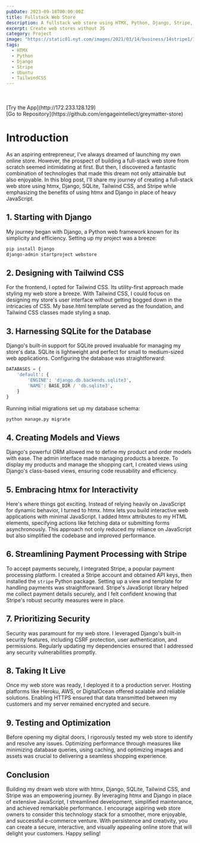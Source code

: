 ```yaml
---
pubDate: 2023-09-18T00:00:00Z
title: Fullstack Web Store
description: A fullstack web store using HTMX, Python, Django, Stripe, SQLite, Ubuntu, and Apache.
excerpt: Create web stores without JS
category: Project
image: "https://static01.nyt.com/images/2021/03/14/business/14stripe1/14stripe1-superJumbo.jpg"  
tags:
  - HTMX
  - Python
  - Django
  - Stripe
  - Ubuntu
  - TailwindCSS
---
```


<br/>
<br/>
[Try the App](http://172.233.128.129)
<br/>
[Go to Repository](https://github.com/engageintellect/greymatter-store)


# Introduction

As an aspiring entrepreneur, I've always dreamed of launching my own online store. However, the prospect of building a full-stack web store from scratch seemed intimidating at first. But then, I discovered a fantastic combination of technologies that made this dream not only attainable but also enjoyable. In this blog post, I'll share my journey of creating a full-stack web store using htmx, Django, SQLite, Tailwind CSS, and Stripe while emphasizing the benefits of using htmx and Django in place of heavy JavaScript.

## **1. Starting with Django**

My journey began with Django, a Python web framework known for its simplicity and efficiency. Setting up my project was a breeze:

```bash
pip install Django
django-admin startproject webstore
```

## **2. Designing with Tailwind CSS**

For the frontend, I opted for Tailwind CSS. Its utility-first approach made styling my web store a breeze. With Tailwind CSS, I could focus on designing my store's user interface without getting bogged down in the intricacies of CSS. My base.html template served as the foundation, and Tailwind CSS classes made styling a snap.

## **3. Harnessing SQLite for the Database**

Django's built-in support for SQLite proved invaluable for managing my store's data. SQLite is lightweight and perfect for small to medium-sized web applications. Configuring the database was straightforward:

```python
DATABASES = {
    'default': {
        'ENGINE': 'django.db.backends.sqlite3',
        'NAME': BASE_DIR / 'db.sqlite3',
    }
}
```

Running initial migrations set up my database schema:

```bash
python manage.py migrate
```

## **4. Creating Models and Views**

Django's powerful ORM allowed me to define my product and order models with ease. The admin interface made managing products a breeze. To display my products and manage the shopping cart, I created views using Django's class-based views, ensuring code reusability and efficiency.

## **5. Embracing htmx for Interactivity**

Here's where things got exciting. Instead of relying heavily on JavaScript for dynamic behavior, I turned to htmx. htmx lets you build interactive web applications with minimal JavaScript. I added htmx attributes to my HTML elements, specifying actions like fetching data or submitting forms asynchronously. This approach not only reduced my reliance on JavaScript but also simplified the codebase and improved performance.

## **6. Streamlining Payment Processing with Stripe**

To accept payments securely, I integrated Stripe, a popular payment processing platform. I created a Stripe account and obtained API keys, then installed the `stripe` Python package. Setting up a view and template for handling payments was straightforward. Stripe's JavaScript library helped me collect payment details securely, and I felt confident knowing that Stripe's robust security measures were in place.

## **7. Prioritizing Security**

Security was paramount for my web store. I leveraged Django's built-in security features, including CSRF protection, user authentication, and permissions. Regularly updating my dependencies ensured that I addressed any security vulnerabilities promptly.

## **8. Taking It Live**

Once my web store was ready, I deployed it to a production server. Hosting platforms like Heroku, AWS, or DigitalOcean offered scalable and reliable solutions. Enabling HTTPS ensured that data transmitted between my customers and my server remained encrypted and secure.

## **9. Testing and Optimization**

Before opening my digital doors, I rigorously tested my web store to identify and resolve any issues. Optimizing performance through measures like minimizing database queries, using caching, and optimizing images and assets was crucial to delivering a seamless shopping experience.

## **Conclusion**

Building my dream web store with htmx, Django, SQLite, Tailwind CSS, and Stripe was an empowering journey. By leveraging htmx and Django in place of extensive JavaScript, I streamlined development, simplified maintenance, and achieved remarkable performance. I encourage aspiring web store owners to consider this technology stack for a smoother, more enjoyable, and successful e-commerce venture. With persistence and creativity, you can create a secure, interactive, and visually appealing online store that will delight your customers. Happy selling!
